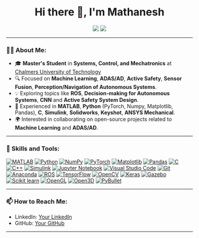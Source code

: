 <h1 align="center">Hi there 👋, I'm Mathanesh</h1>

<p align="center">
  <a href="https://github.com/Mathanesh/"><img src="https://img.shields.io/github/followers/Mathanesh?label=Follow&style=social"></a>
  <a href="https://www.linkedin.com/in/mathanesh-vellingiri-ramasamy/"><img src="https://img.shields.io/badge/LinkedIn-Connect-blue?style=flat&logo=linkedin"></a>
</p>

---

### 👨‍💻 About Me:
- 🎓 **Master's Student** in **Systems, Control, and Mechatronics** at [Chalmers University of Technology](https://www.chalmers.se/)
- 🔍 Focused on **Machine Learning**, **ADAS/AD**, **Active Safety**, **Sensor Fusion**, **Perception/Navigation of Autonomous Systems**.
- 💡 Exploring topics like **ROS**, **Decision-making for Autonomous Systems**, **CNN** and **Active Safety System Design**.
- 🔧 Experienced in **MATLAB**, **Python** (PyTorch, Numpy, Matplotlib, Pandas), **C**, **Simulink**, **Solidworks**, **Keyshot**, **ANSYS Mechanical**.
- 🌍 Interested in collaborating on open-source projects related to **Machine Learning** and **ADAS/AD**.

---

### 🚀 Skills and Tools:
<p align="left">
  <a href="https://www.mathworks.com/products/matlab.html"><img src="https://img.shields.io/badge/MATLAB-0076A8?style=flat&logo=Mathworks&logoColor=white" alt="MATLAB" /></a>
  <a href="https://www.python.org/"><img src="https://img.shields.io/badge/Python-3776AB?style=flat&logo=python&logoColor=white" alt="Python" /></a>
  <a href="https://numpy.org/"><img src="https://img.shields.io/badge/NumPy-013243?style=flat&logo=numpy&logoColor=white" alt="NumPy" /></a>
  <a href="https://pytorch.org/"><img src="https://img.shields.io/badge/PyTorch-EE4C2C?style=flat&logo=pytorch&logoColor=white" alt="PyTorch" /></a>
  <a href="https://matplotlib.org/"><img src="https://img.shields.io/badge/Matplotlib-3776AB?style=flat&logo=python&logoColor=white" alt="Matplotlib" /></a>
  <a href="https://pandas.pydata.org/"><img src="https://img.shields.io/badge/Pandas-150458?style=flat&logo=pandas&logoColor=white" alt="Pandas" /></a>
  <a href="https://en.cppreference.com/w/c"><img src="https://img.shields.io/badge/C-A8B9CC?style=flat&logo=C&logoColor=white" alt="C" /></a>
  <a href="https://isocpp.org/"><img src="https://img.shields.io/badge/C++-00599C?style=flat&logo=C%2B%2B&logoColor=white" alt="C++" /></a>
  <a href="https://www.mathworks.com/products/simulink.html"><img src="https://img.shields.io/badge/Simulink-0076A8?style=flat&logo=Mathworks&logoColor=white" alt="Simulink" /></a>
  <a href="https://jupyter.org/"><img src="https://img.shields.io/badge/Jupyter-F37626?style=flat&logo=Jupyter&logoColor=white" alt="Jupyter Notebook" /></a>
  <a href="https://code.visualstudio.com/"><img src="https://img.shields.io/badge/Visual_Studio_Code-0078D4?style=flat&logo=visual%20studio%20code&logoColor=white" alt="Visual Studio Code" /></a>
  <a href="https://git-scm.com/"><img src="https://img.shields.io/badge/Git-F05032?style=flat&logo=git&logoColor=white" alt="Git" /></a>
  <a href="https://www.anaconda.com/"><img src="https://img.shields.io/badge/Anaconda-44A833?style=flat&logo=anaconda&logoColor=white" alt="Anaconda" /></a>
  <a href="https://www.ros.org/"><img src="https://img.shields.io/badge/ROS-22314E?style=flat&logo=ros&logoColor=white" alt="ROS" /></a>
  <a href="https://www.tensorflow.org/"><img src="https://img.shields.io/badge/TensorFlow-FF6F00?style=flat&logo=tensorflow&logoColor=white" alt="TensorFlow" /></a>
  <a href="https://opencv.org/"><img src="https://img.shields.io/badge/OpenCV-5C3EE8?style=flat&logo=opencv&logoColor=white" alt="OpenCV" /></a>
  <a href="https://keras.io/"><img src="https://img.shields.io/badge/Keras-D00000?style=flat&logo=keras&logoColor=white" alt="Keras" /></a>
  <a href="http://gazebosim.org/"><img src="https://img.shields.io/badge/Gazebo-FFC107?style=flat&logo=gazebo&logoColor=black" alt="Gazebo" /></a>
  <a href="https://scikit-learn.org/"><img src="https://img.shields.io/badge/Scikit_learn-F7931E?style=flat&logo=scikit-learn&logoColor=white" alt="Scikit learn" /></a>
  <a href="https://www.opengl.org/"><img src="https://img.shields.io/badge/OpenGL-5586A4?style=flat&logo=opengl&logoColor=white" alt="OpenGL" /></a>
  <a href="http://www.open3d.org/"><img src="https://img.shields.io/badge/Open3D-0077B6?style=flat&logoColor=white" alt="Open3D" /></a>
  <a href="https://pybullet.org/"><img src="https://img.shields.io/badge/PyBullet-4B8BBE?style=flat&logo=python&logoColor=white" alt="PyBullet" /></a>
</p>


---

<!-- 
### 📈 GitHub Stats:
<p align="center">
  <img src="https://github-readme-stats.vercel.app/api?username=Mathanesh&show_icons=true&theme=radical" alt="GitHub Stats" />
  <img src="https://github-readme-stats.vercel.app/api/top-langs/?username=Mathanesh&layout=compact&theme=radical" alt="All Languages" />
</p>

---
-->

### 📫 How to Reach Me:
- LinkedIn: [Your LinkedIn](https://www.linkedin.com/in/mathanesh-vellingiri-ramasamy/)
- GitHub: [Your GitHub](https://github.com/Mathanesh)

---
<!--
### 🌱 Current Projects:
- 📊 Working on a project: **Training a Deep NN for Object Detection and Classification** for **Autonomous Vehicles**.
- 🔭 Working on a project: **Driver behavior and active safety systems (FCW and AEB) in critical
rear-end situations**.
-->

